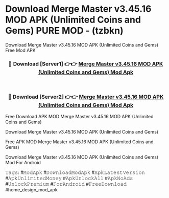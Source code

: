 # Download Merge Master v3.45.16 MOD APK (Unlimited Coins and Gems) PURE MOD - (tzbkn)
Download Merge Master v3.45.16 MOD APK (Unlimited Coins and Gems) Free Mod APK

<div align="center">
<h3>🔴 Download [Server1] 👉👉 <a href="https://apk-comot.site?title=Merge_Master_v3.45.16_MOD_APK_(Unlimited_Coins_and_Gems)">Merge Master v3.45.16 MOD APK (Unlimited Coins and Gems) Mod Apk</a></h3><br>

<h3>🔴 Download [Server2] 👉👉 <a href="https://apk-comot.site?title=Merge_Master_v3.45.16_MOD_APK_(Unlimited_Coins_and_Gems)">Merge Master v3.45.16 MOD APK (Unlimited Coins and Gems) Mod Apk</a></h3>
</div>


Free Download APK MOD Merge Master v3.45.16 MOD APK (Unlimited Coins and Gems)

Download Merge Master v3.45.16 MOD APK (Unlimited Coins and Gems) 

Free APK MOD Merge Master v3.45.16 MOD APK (Unlimited Coins and Gems) 

Download Merge Master v3.45.16 MOD APK (Unlimited Coins and Gems) Mod For Android

𝚃𝚊𝚐𝚜: #𝙼𝚘𝚍𝙰𝚙𝚔 #𝙳𝚘𝚠𝚗𝚕𝚘𝚊𝚍𝙼𝚘𝚍𝙰𝚙𝚔 #𝙰𝚙𝚔𝙻𝚊𝚝𝚎𝚜𝚝𝚅𝚎𝚛𝚜𝚒𝚘𝚗 #𝙰𝚙𝚔𝚄𝚗𝚕𝚒𝚖𝚒𝚝𝚎𝚍𝙼𝚘𝚗𝚎𝚢 #𝙰𝚙𝚔𝚄𝚗𝚕𝚘𝚌𝚔𝙰𝚕𝚕 #𝙰𝚙𝚔𝙽𝚘𝙰𝚍𝚜 #𝚄𝚗𝚕𝚘𝚌𝚔𝙿𝚛𝚎𝚖𝚒𝚞𝚖 #𝙵𝚘𝚛𝙰𝚗𝚍𝚛𝚘𝚒𝚍 #𝙵𝚛𝚎𝚎𝙳𝚘𝚠𝚗𝚕𝚘𝚊𝚍 #home_design_mod_apk